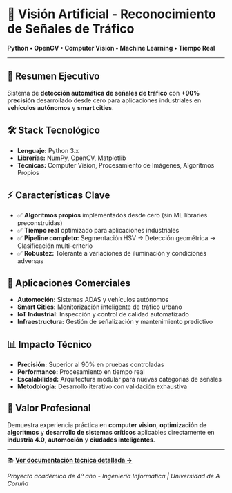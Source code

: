 # 🚦 Visión Artificial - Reconocimiento de Señales de Tráfico

**Python • OpenCV • Computer Vision • Machine Learning • Tiempo Real**

---

## 🎯 **Resumen Ejecutivo**
Sistema de **detección automática de señales de tráfico** con **+90% precisión** desarrollado desde cero para aplicaciones industriales en **vehículos autónomos** y **smart cities**.

## 🛠️ **Stack Tecnológico**
- **Lenguaje:** Python 3.x
- **Librerías:** NumPy, OpenCV, Matplotlib  
- **Técnicas:** Computer Vision, Procesamiento de Imágenes, Algoritmos Propios

## ⚡ **Características Clave**
- ✅ **Algoritmos propios** implementados desde cero (sin ML libraries preconstruidas)
- ✅ **Tiempo real** optimizado para aplicaciones industriales
- ✅ **Pipeline completo:** Segmentación HSV → Detección geométrica → Clasificación multi-criterio
- ✅ **Robustez:** Tolerante a variaciones de iluminación y condiciones adversas

## 🚀 **Aplicaciones Comerciales**
- **Automoción:** Sistemas ADAS y vehículos autónomos
- **Smart Cities:** Monitorización inteligente de tráfico urbano
- **IoT Industrial:** Inspección y control de calidad automatizado
- **Infraestructura:** Gestión de señalización y mantenimiento predictivo

## 📊 **Impacto Técnico**
- **Precisión:** Superior al 90% en pruebas controladas
- **Performance:** Procesamiento en tiempo real
- **Escalabilidad:** Arquitectura modular para nuevas categorías de señales
- **Metodología:** Desarrollo iterativo con validación exhaustiva

## 💼 **Valor Profesional**
Demuestra experiencia práctica en **computer vision**, **optimización de algoritmos** y **desarrollo de sistemas críticos** aplicables directamente en **industria 4.0**, **automoción** y **ciudades inteligentes**.

---

📚 **[Ver documentación técnica detallada →](README_TECNICO.md)**

*Proyecto académico de 4º año - Ingeniería Informática | Universidad de A Coruña*  